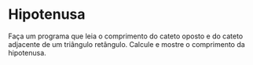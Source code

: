 # Hipotenusa

Faça um programa que leia o comprimento do cateto oposto e do cateto adjacente de um triângulo retângulo. Calcule e mostre o comprimento da hipotenusa.

